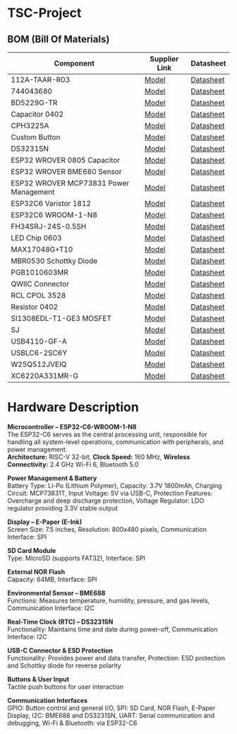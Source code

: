 # TSC-Project

## BOM (Bill Of Materials)

| Component       | Supplier Link                          | Datasheet                                 |
|-----------------|----------------------------------------|-------------------------------------------|
| 112A-TAAR-R03   | [Model](https://store.comet.srl.ro/Catalogue/Product/43497/)       | [Datasheet](https://www.snapeda.com/parts/112A-TAAR-R03/Attend/datashee)|
| 744043680       | [Model](https://ro.mouser.com/ProductDetail/Wurth-Elektronik/744043680?qs=PGXP4M47uW6VkZq%252BkzjrHA%3D%3D)       | [Datasheet](https://www.we-online.com/components/products/datasheet/744043680.pdf)     |
| BD5229G-TR      | [Model](https://componentsearchengine.com/part-view/BD5229G-TR/ROHM%20Semiconductor)       | [Datasheet](https://fscdn.rohm.com/en/products/databook/datasheet/ic/power/voltage_detector/bd52xxg-e.pdf)      |
| Capacitor 0402  | [Model](https://ro.mouser.com/c/passive-components/capacitors/ceramic-capacitors/?q=CC0402&srsltid=AfmBOoogjqwwed3xvp6V5-bfVkRuawirfMcnAC47L-UQdC3mnXJk097M)       | [Datasheet](https://componentsearchengine.com/Datasheets/2/CC0402MRX5R5BB106.pdf)      |
| CPH3225A        | [Model](https://www.snapeda.com/parts/CPH3225A/Seiko+Instruments/view-part/?ref=snap)     | [Datasheet](https://www.snapeda.com/parts/CPH3225A/Seiko%20Instruments/datasheet/)      |
| Custom Button   | [Model](https://industry.panasonic.com/global/en/products/control/switch/light-touch/number/evqpuj02k)       | [Datasheet](https://industry.panasonic.com/global/en/downloads?tab=catalog&small_g_cd=203&part_no=EVQPUJ02K)      |
| DS3231SN        | [Model](https://www.snapeda.com/parts/DS3231SN%23/Analog+Devices/view-part/?ref=eda)       | [Datasheet](https://www.snapeda.com/parts/DS3231SN%23/Analog%20Devices/datasheet/)      |
| ESP32 WROVER 0805 Capacitor      | [Model](https://github.com/anaobreja/TSC-Project/blob/main)                | [Datasheet](https://github.com/anaobreja/TSC-Project/blob/main)              |
| ESP32 WROVER BME680 Sensor       | [Model](https://www.snapeda.com/parts/BME680/Bosch/view-part/?welcome=home)                | [Datasheet](https://www.bosch-sensortec.com/media/boschsensortec/downloads/datasheets/bst-bme680-ds001.pdf)              |
| ESP32 WROVER MCP73831 Power Management | [Model](https://www.snapeda.com/parts/BME680/Bosch/view-part/?welcome=home)          | [Datasheet](https://www.snapeda.com/parts/MCP73831T-2ACI/OT/Microchip/datasheet/)              |
| ESP32C6 Varistor 1812            | [Model](https://github.com/anaobreja/TSC-Project/blob/main)                | [Datasheet](https://github.com/anaobreja/TSC-Project/blob/main)              |
| ESP32C6 WROOM-1-N8               | [Model](https://www.snapeda.com/parts/ESP32-C6-WROOM-1-N8/Espressif+Systems/view-part/?ref=eda)                | [Datasheet](https://www.snapeda.com/parts/ESP32-C6-WROOM-1-N8/Espressif%20Systems/datasheet/)              |
| FH34SRJ-24S-0.5SH                | [Model](https://ro.mouser.com/ProductDetail/Hirose-Connector/FH34SRJ-24S-0.5SH99?qs=vcbW%252B4%252BSTIpKBl5ap9J8Fw%3D%3D)                | [Datasheet](https://www.snapeda.com/parts/FH34SRJ-24S-0.5SH(99)/Hirose%20Connector/datasheet/)              |
| LED Chip 0603                    | [Model](https://www.snapeda.com/parts/KP-1608SURCK/Kingbright/view-part/?ref=search&t=LED%200603)                | [Datasheet](https://www.snapeda.com/parts/KP-1608SURCK/Kingbright/datasheet/)              |
| MAX17048G+T10                    | [Model](https://www.snapeda.com/parts/MAX17048G+T10/Analog+Devices/view-part/?ref=eda)                | [Datasheet](https://www.snapeda.com/parts/MAX17048G+T10/Analog%20Devices/datasheet/)              |
| MBR0530 Schottky Diode          | [Model](https://www.snapeda.com/parts/MBR0530/Onsemi/view-part/?ref=snap)                | [Datasheet](https://www.snapeda.com/parts/MBR0530/ON%20Semiconductor/datasheet/)              |
| PGB1010603MR                     | [Model](https://www.snapeda.com/parts/PGB1010603MR/Littelfuse/view-part/?ref=eda)                | [Datasheet](https://www.snapeda.com/parts/PGB1010603MR/Littelfuse%20Inc./datasheet/)              |
| QWIIC Connector                  | [Model](https://www.snapeda.com/parts/PRT-14417/SparkFun/view-part/)                | [Datasheet](https://www.snapeda.com/parts/PRT-14417/SparkFun%20Electronics/datasheet/)              |
| RCL CPOL 3528                    | [Model](https://www.snapeda.com/parts/CPH3225A/Seiko+Instruments/view-part/?ref=eda)                | [Datasheet](https://s3.amazonaws.com/snapeda/datasheet/TAJB475K025RNJ_AVX.pdf)              |
| Resistor 0402                    | [Model](https://grabcad.com/library/resistor-0402-1)                | [Datasheet](https://www.yageo.com/upload/media/product/products/datasheet/rchip/PYu-RC_Group_51_RoHS_L_12.pdf)              |
| SI1308EDL-T1-GE3 MOSFET          | [Model](https://www.snapeda.com/parts/SI1308EDL-T1-GE3/Vishay+Siliconix/view-part/?welcome=home&ref=eda)                | [Datasheet](https://www.snapeda.com/parts/SI1308EDL-T1-GE3/Vishay%20Siliconix/datasheet/)              |
| SJ                               | [Model](https://grabcad.com/library/solder-jumpers-1)                | [Datasheet](https://github.com/anaobreja/TSC-Project/blob/main)              |
| USB4110-GF-A                     | [Model](https://componentsearchengine.com/part-view/USB4110-GF-A/GCT%20(GLOBAL%20CONNECTOR%20TECHNOLOGY))                | [Datasheet](https://gct.co/files/drawings/usb4110.pdf)              |
| USBLC6-2SC6Y                     | [Model](https://www.snapeda.com/parts/USBLC6-2SC6Y/STMicroelectronics/view-part/?welcome=home&ref=eda)                | [Datasheet](https://www.winbond.com/resource-files/W25Q512JV%20SPI%20RevB%2006252019%20KMS.pdf)              |
| W25Q512JVEIQ                     | [Model](https://www.snapeda.com/parts/W25Q512JVEIQ/Winbond+Electronics/view-part/?ref=eda)                | [Datasheet](https://www.winbond.com/resource-files/W25Q512JV%20SPI%20RevB%2006252019%20KMS.pdf)              |
| XC6220A331MR-G                   | [Model](https://componentsearchengine.com/part-view/XC6220A331MR-G/Torex)                | [Datasheet](https://product.torexsemi.com/system/files/series/xc6220.pdf)              |





# Hardware Description

**Microcontroller – ESP32-C6-WROOM-1-N8**  
The ESP32-C6 serves as the central processing unit, responsible for handling all system-level operations, communication with peripherals, and power management.  
**Architecture:** RISC-V 32-bit, **Clock Speed:** 160 MHz, **Wireless Connectivity:** 2.4 GHz Wi-Fi 6, Bluetooth 5.0  

**Power Management & Battery**  
Battery Type: Li-Po (Lithium Polymer), Capacity: 3.7V 1800mAh, Charging Circuit: MCP73831T, Input Voltage: 5V via USB-C, Protection Features: Overcharge and deep discharge protection, Voltage Regulator: LDO regulator providing 3.3V stable output  

**Display – E-Paper (E-Ink)**  
Screen Size: 7.5 inches, Resolution: 800x480 pixels, Communication Interface: SPI  

**SD Card Module**  
Type: MicroSD (supports FAT32), Interface: SPI  

**External NOR Flash**  
Capacity: 64MB, Interface: SPI  

**Environmental Sensor – BME688**  
Functions: Measures temperature, humidity, pressure, and gas levels, Communication Interface: I2C  

**Real-Time Clock (RTC) – DS3231SN**  
Functionality: Maintains time and date during power-off, Communication Interface: I2C  

**USB-C Connector & ESD Protection**  
Functionality: Provides power and data transfer, Protection: ESD protection and Schottky diode for reverse polarity  

**Buttons & User Input**  
Tactile push buttons for user interaction  

**Communication Interfaces**  
GPIO: Button control and general I/O, SPI: SD Card, NOR Flash, E-Paper Display, I2C: BME688 and DS3231SN, UART: Serial communication and debugging, Wi-Fi & Bluetooth: via ESP32-C6  


